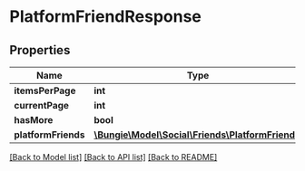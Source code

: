 # PlatformFriendResponse

## Properties
Name | Type | Description | Notes
------------ | ------------- | ------------- | -------------
**itemsPerPage** | **int** |  | [optional] 
**currentPage** | **int** |  | [optional] 
**hasMore** | **bool** |  | [optional] 
**platformFriends** | [**\Bungie\Model\Social\Friends\PlatformFriend[]**](PlatformFriend.md) |  | [optional] 

[[Back to Model list]](../README.md#documentation-for-models) [[Back to API list]](../README.md#documentation-for-api-endpoints) [[Back to README]](../README.md)


